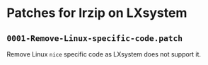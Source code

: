 # Patches for lrzip on LXsystem

## `0001-Remove-Linux-specific-code.patch`

Remove Linux `nice` specific code as LXsystem does not support it.


